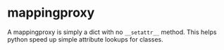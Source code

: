 # mappingproxy
A mappingproxy is simply a dict with no `__setattr__` method. This helps python speed up simple attribute lookups for classes.